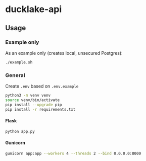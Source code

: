 # ducklake-api

## Usage

### Example only

As an example only (creates local, unsecured Postgres):
```sh
./example.sh
```

### General

Create `.env` based on `.env.example`

```sh
python3 -m venv venv
source venv/bin/activate
pip install --upgrade pip
pip install -r requirements.txt
```

#### Flask

```sh
python app.py
```


#### Gunicorn

```sh
gunicorn app:app --workers 4 --threads 2 --bind 0.0.0.0:8000
```